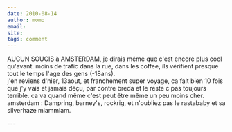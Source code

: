 ```yaml
---
date: 2010-08-14
author: momo
email: 
site: 
tags: comment
---
```


<p>AUCUN SOUCIS à AMSTERDAM, je dirais même que c'est encore plus cool qu'avant. moins de trafic dans la rue, dans les coffee, ils vérifient presque tout le temps l'age des gens (-18ans).<br />
j'en reviens d'hier, 13aout, et franchement super voyage, ca fait bien 10 fois que j'y vais et jamais déçu, par contre breda et le reste c pas toujours terrible. ca va quand même c'est peut  être même un peu moins cher.<br />
amsterdam : Dampring, barney's, rockrig, et n'oubliez pas le rastababy et sa silverhaze miammiam. </p>
---